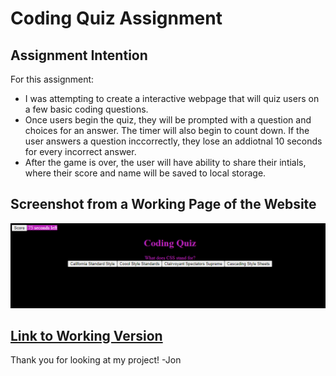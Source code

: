 # **Coding Quiz Assignment**

## **Assignment Intention**
For this assignment:
* I was attempting to create a interactive webpage that will quiz users on a few basic coding questions.
* Once users begin the quiz, they will be prompted with a question and choices for an answer. The timer will also begin to count down. If the user answers a question inccorrectly, they lose an addiotnal 10 seconds for every incorrect answer.
* After the game is over, the user will have ability to share their intials, where their score and name will be saved to local storage.

## **Screenshot from a Working Page of the Website**
![Website Screenshot](./assets/images/Screenshot%202023-07-10%20093738.png)


## [**Link to Working Version**](https://jjumangi.github.io/coding-quiz/)

Thank you for looking at my project!
-Jon
